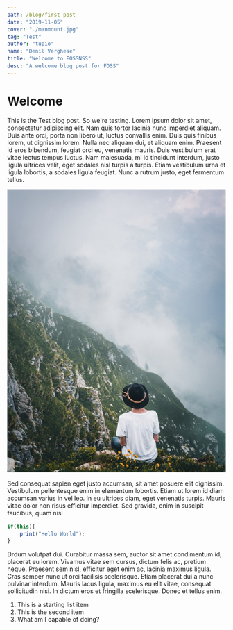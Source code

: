 ```yaml
---
path: /blog/first-post
date: "2019-11-05"
cover: "./manmount.jpg"
tag: "Test"
author: "tupio"
name: "Denil Verghese"
title: "Welcome to FOSSNSS"
desc: "A welcome blog post for FOSS"
---
```


# Welcome

This is the Test blog post. So we're testing. Lorem ipsum dolor sit amet, consectetur adipiscing elit. Nam quis tortor lacinia nunc imperdiet aliquam. Duis ante orci, porta non libero ut, luctus convallis enim. Duis quis finibus lorem, ut dignissim lorem. Nulla nec aliquam dui, et aliquam enim. Praesent id eros bibendum, feugiat orci eu, venenatis mauris. Duis vestibulum erat vitae lectus tempus luctus. Nam malesuada, mi id tincidunt interdum, justo ligula ultrices velit, eget sodales nisl turpis a turpis. Etiam vestibulum urna et ligula lobortis, a sodales ligula feugiat. Nunc a rutrum justo, eget fermentum tellus.

![a man looking at mountain](./manmount.jpg)

Sed consequat sapien eget justo accumsan, sit amet posuere elit dignissim. Vestibulum pellentesque enim in elementum lobortis. Etiam ut lorem id diam accumsan varius in vel leo. In eu ultrices diam, eget venenatis turpis. Mauris vitae dolor non risus efficitur imperdiet. Sed gravida, enim in suscipit faucibus, quam nisl 

```javascript
if(this){
	print("Hello World");
}
```

Drdum volutpat dui. Curabitur massa sem, auctor sit amet condimentum id, placerat eu lorem. Vivamus vitae sem cursus, dictum felis ac, pretium neque. Praesent sem nisl, efficitur eget enim ac, lacinia maximus ligula. Cras semper nunc ut orci facilisis scelerisque. Etiam placerat dui a nunc pulvinar interdum. Mauris lacus ligula, maximus eu elit vitae, consequat sollicitudin nisi. In dictum eros et fringilla scelerisque. Donec et tellus enim.

1. This is a starting list item
2. This is the second item
3. What am I capable of doing?
